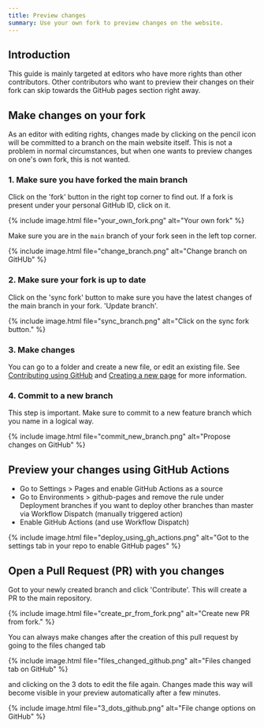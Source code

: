 ```yaml
---
title: Preview changes
summary: Use your own fork to preview changes on the website.
---
```


## Introduction

This guide is mainly targeted at editors who have more rights than other contributors. Other contributors who want to preview their changes on their fork can skip towards the GitHub pages section right away.


## Make changes on your fork

As an editor with editing rights, changes made by clicking on the pencil icon will be committed to a branch on the main website itself. This is not a problem in normal circumstances, but when one wants to preview changes on one's own fork, this is not wanted.

### 1. Make sure you have forked the main branch

Click on the 'fork' button in the right top corner to find out. If a fork is present under your personal GitHub ID, click on it. 

{% include image.html file="your_own_fork.png" alt="Your own fork" %}


Make sure you are in the `main` branch of your fork seen in the left top corner.

{% include image.html file="change_branch.png" alt="Change branch on GitHUb" %}


### 2. Make sure your fork is up to date

Click on the 'sync fork' button to make sure you have the latest changes of the main branch in your fork. 'Update branch'.

{% include image.html file="sync_branch.png" alt="Click on the sync fork button." %}


### 3. Make changes

You can go to a folder and create a new file, or edit an existing file. See [Contributing using GitHub](/github_way) and [Creating a new page](/editorial_board_guide#create-a-new-page) for more information.

### 4. Commit to a new branch

This step is important. Make sure to commit to a new feature branch which you name in a logical way. 

{% include image.html file="commit_new_branch.png" alt="Propose changes on GitHub" %}


## Preview your changes using GitHub Actions

- Go to Settings > Pages and enable GitHub Actions as a source
- Go to Environments > github-pages and remove the rule under Deployment branches if you want to deploy other branches than master via Workflow Dispatch (manually triggered action)
- Enable GitHub Actions (and use Workflow Dispatch)

{% include image.html file="deploy_using_gh_actions.png" alt="Got to the settings tab in your repo to enable GitHub pages" %}


## Open a Pull Request (PR) with you changes

Got to your newly created branch and click 'Contribute'. This will create a PR to the main repository.

{% include image.html file="create_pr_from_fork.png" alt="Create new PR from fork." %}

You can always make changes after the creation of this pull request by going to the files changed tab 

{% include image.html file="files_changed_github.png" alt="Files changed tab on GitHub" %}

and clicking on the 3 dots to edit the file again. Changes made this way will become visible in your preview automatically after a few minutes.

{% include image.html file="3_dots_github.png" alt="File change options on GitHub" %}

